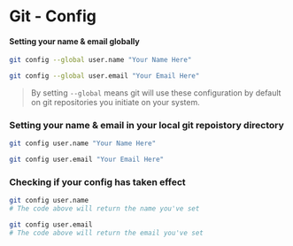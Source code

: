 # Git - Config

#### Setting your name & email globally

``` bash
git config --global user.name "Your Name Here"

git config --global user.email "Your Email Here"
```

> By setting `--global` means git will use these configuration by default on git repositories you initiate on your system. 


### Setting your name & email in your local git repoistory directory

``` bash
git config user.name "Your Name Here"

git config user.email "Your Email Here"
```


### Checking if your config has taken effect

``` bash
git config user.name
# The code above will return the name you've set

git config user.email
# The code above will return the email you've set
```